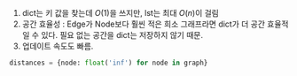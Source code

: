 1. dict는 키 값을 찾는데 $O(1)$을 쓰지만, lst는 최대 $O(n)$이 걸림
2. 공간 효율성 : Edge가 Node보다 훨씬 적은 희소 그래프라면 dict가 더 공간 효율적일 수 있다. 필요 없는 공간을 dict는 저장하지 않기 때문.
3. 업데이트 속도도 빠름.

```python
distances = {node: float('inf') for node in graph}
```